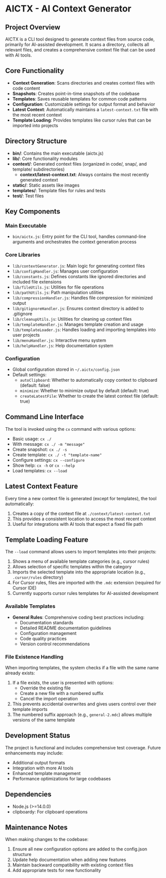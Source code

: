 # AICTX - AI Context Generator

## Project Overview

AICTX is a CLI tool designed to generate context files from source code, primarily for AI-assisted development. It scans a directory, collects all relevant files, and creates a comprehensive context file that can be used with AI tools.

## Core Functionality

- **Context Generation**: Scans directories and creates context files with code content
- **Snapshots**: Creates point-in-time snapshots of the codebase
- **Templates**: Saves reusable templates for common code patterns
- **Configuration**: Customizable settings for output format and behavior
- **Latest Context**: Automatically maintains a `latest-context.txt` file with the most recent context
- **Template Loading**: Provides templates like cursor rules that can be imported into projects

## Directory Structure

- **bin/**: Contains the main executable (aictx.js)
- **lib/**: Core functionality modules
- **context/**: Generated context files (organized in code/, snap/, and template/ subdirectories)
  - **context/latest-context.txt**: Always contains the most recently generated context
- **static/**: Static assets like images
- **templates/**: Template files for rules and tests
- **test/**: Test files

## Key Components

### Main Executable
- `bin/aictx.js`: Entry point for the CLI tool, handles command-line arguments and orchestrates the context generation process

### Core Libraries
- `lib/contextGenerator.js`: Main logic for generating context files
- `lib/configHandler.js`: Manages user configuration
- `lib/constants.js`: Defines constants like ignored directories and included file extensions
- `lib/fileUtils.js`: Utilities for file operations
- `lib/pathUtils.js`: Path manipulation utilities
- `lib/compressionHandler.js`: Handles file compression for minimized output
- `lib/gitignoreHandler.js`: Ensures context directory is added to .gitignore
- `lib/cleanupUtils.js`: Utilities for cleaning up context files
- `lib/templateHandler.js`: Manages template creation and usage
- `lib/templateLoader.js`: Handles loading and importing templates into user projects
- `lib/menuHandler.js`: Interactive menu system
- `lib/helpHandler.js`: Help documentation system

### Configuration
- Global configuration stored in `~/.aictx/config.json`
- Default settings:
  - `autoClipboard`: Whether to automatically copy context to clipboard (default: false)
  - `minimize`: Whether to minimize output by default (default: true)
  - `createLatestFile`: Whether to create the latest context file (default: true)

## Command Line Interface

The tool is invoked using the `cx` command with various options:
- Basic usage: `cx ./`
- With message: `cx ./ -m "message"`
- Create snapshot: `cx ./ -s`
- Create template: `cx ./ -t "template-name"`
- Configure settings: `cx --configure`
- Show help: `cx -h` or `cx --help`
- Load templates: `cx --load`

## Latest Context Feature

Every time a new context file is generated (except for templates), the tool automatically:
1. Creates a copy of the context file at `./context/latest-context.txt`
2. This provides a consistent location to access the most recent context
3. Useful for integrations with AI tools that expect a fixed file path

## Template Loading Feature

The `--load` command allows users to import templates into their projects:
1. Shows a menu of available template categories (e.g., cursor rules)
2. Allows selection of specific templates within the category
3. Imports the selected template into the appropriate location (e.g., `.cursor/rules` directory)
4. For Cursor rules, files are imported with the `.mdc` extension (required for Cursor IDE)
5. Currently supports cursor rules templates for AI-assisted development

### Available Templates
- **General Rules**: Comprehensive coding best practices including:
  - Documentation standards
  - Detailed README documentation guidelines
  - Configuration management
  - Code quality practices
  - Version control recommendations

### File Existence Handling
When importing templates, the system checks if a file with the same name already exists:
1. If a file exists, the user is presented with options:
   - Override the existing file
   - Create a new file with a numbered suffix
   - Cancel the import operation
2. This prevents accidental overwrites and gives users control over their template imports
3. The numbered suffix approach (e.g., `general-2.mdc`) allows multiple versions of the same template

## Development Status

The project is functional and includes comprehensive test coverage. Future enhancements may include:
- Additional output formats
- Integration with more AI tools
- Enhanced template management
- Performance optimizations for large codebases

## Dependencies

- Node.js (>=14.0.0)
- clipboardy: For clipboard operations

## Maintenance Notes

When making changes to the codebase:
1. Ensure all new configuration options are added to the config.json structure
2. Update help documentation when adding new features
3. Maintain backward compatibility with existing context files
4. Add appropriate tests for new functionality 